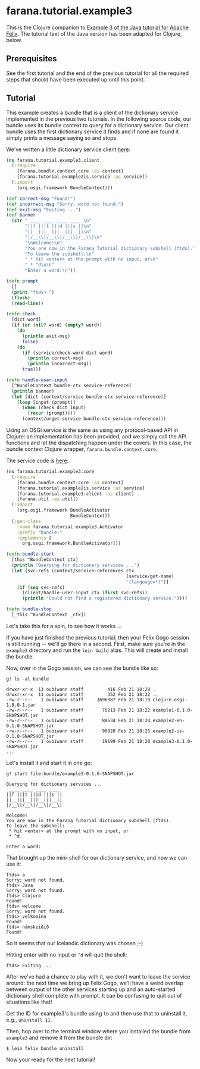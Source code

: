 # farana.tutorial.example3

This is the Clojure companion to [Example 3 of the Java tutorial for Apache Felix](http://felix.apache.org/documentation/tutorials-examples-and-presentations/apache-felix-osgi-tutorial/apache-felix-tutorial-example-3.html).
The tutorial text of the Java version has been adapted for Clojure, below.


## Prerequisites

See the first tutorial and the end of the previous tutorial for all the
required steps that should have been executed up until this point.


## Tutorial

This example creates a bundle that is a client of the dictionary service
implemented in the previous two tutorials. In the following source code, our
bundle uses its bundle context to query for a dictionary service. Our client
bundle uses the first dictionary service it finds and if none are found it
simply prints a message saying so and stops.

We've written a little dictionary service client [here](src/farana/tutorial/example3/client.clj):

```clj
(ns farana.tutorial.example3.client
  (:require
    [farana.bundle.context.core :as context]
    [farana.tutorial.example2is.service :as service])
  (:import
    (org.osgi.framework BundleContext)))

(def correct-msg "Found!")
(def incorrect-msg "Sorry; word not found.")
(def exit-msg "Exiting ...")
(def banner
  (str " ____ ____ ____ ____ \n"
       "||f |||t |||d |||s ||\n"
       "||__|||__|||__|||__||\n"
       "|/__\\|/__\\|/__\\|/__\\|\n"
       "\nWelcome!\n"
       "You are now in the Faraną Tutorial dictionary subshell (ftds).\n"
       "To leave the subshell:\n"
       " * hit <enter> at the prompt with no input, or\n"
       " * ^d\n\n"
       "Enter a word:\n"))

(defn prompt
  []
  (print "ftds> ")
  (flush)
  (read-line))

(defn check
  [dict word]
  (if (or (nil? word) (empty? word))
    (do
      (println exit-msg)
      false)
    (do
      (if (service/check-word dict word)
        (println correct-msg)
        (println incorrect-msg))
      true)))

(defn handle-user-input
  [^BundleContext bundle-ctx service-reference]
  (println banner)
  (let [dict (context/service bundle-ctx service-reference)]
    (loop [input (prompt)]
      (when (check dict input)
        (recur (prompt))))
      (context/unget-service bundle-ctx service-reference)))
```

Using an OSGi service is the same as using any protocol-based API in Clojure:
an implementation has been provided, and we simply call the API functions and
let the dispatching happen under the covers. In this case, the bundle context
Clojure wrapper, `farana.bundle.context.core`.

The service code is [here](src/farana/tutorial/example3/core.clj):

```clj
(ns farana.tutorial.example3.core
  (:require
    [farana.bundle.context.core :as context]
    [farana.tutorial.example2is.service :as service]
    [farana.tutorial.example3.client :as client]
    [farana.util :as util])
  (:import
    (org.osgi.framework BundleActivator
                        BundleContext))
  (:gen-class
    :name farana.tutorial.example3.Activator
    :prefix "bundle-"
    :implements [
      org.osgi.framework.BundleActivator]))

(defn bundle-start
  [this ^BundleContext ctx]
  (println "Querying for dictionary services ...")
  (let [svc-refs (context/service-references ctx
                                             (service/get-name)
                                             "(language=*)")]
    (if (seq svc-refs)
      (client/handle-user-input ctx (first svc-refs))
      (println "Could not find a registered dictionary service."))))

(defn bundle-stop
  [_this ^BundleContext _ctx])
```

Let's take this for a spin, to see how it works ...

If you have just finished the previous tutorial, then your Felix Gogo session
is still running -- we'll go there in a second. First, make sure you're in the
`example3` directory and run the `lein build` alias. This will create and
install the bundle.

Now, over in the Gogo session, we can see the bundle like so:

```
g! ls -al bundle
```
```
drwxr-xr-x  13 oubiwann staff         416 Feb 21 18:28 .
drwxr-xr-x  11 oubiwann staff         352 Feb 21 18:22 ..
-rw-r--r--   1 oubiwann staff     3696987 Feb 21 18:19 clojure.osgi-1.8.0-1.jar
-rw-r--r--   1 oubiwann staff       70213 Feb 21 18:22 example1-0.1.0-SNAPSHOT.jar
-rw-r--r--   1 oubiwann staff       88634 Feb 21 18:24 example2-en-0.1.0-SNAPSHOT.jar
-rw-r--r--   1 oubiwann staff       90828 Feb 21 18:25 example2-is-0.1.0-SNAPSHOT.jar
-rw-r--r--   1 oubiwann staff       19199 Feb 21 18:28 example3-0.1.0-SNAPSHOT.jar
...
```

Let's install it and start it in one go:

```
g! start file:bundle/example3-0.1.0-SNAPSHOT.jar
```
```
Querying for dictionary services ...
 ____ ____ ____ ____
||f |||t |||d |||s ||
||__|||__|||__|||__||
|/__\|/__\|/__\|/__\|

Welcome!
You are now in the Faraną Tutorial dictionary subshell (ftds).
To leave the subshell:
 * hit <enter> at the prompt with no input, or
 * ^d

Enter a word:
```

That brought up the mini-shell for our dictionary service, and now we can use
it:

```
ftds> a
Sorry; word not found.
ftds> Java
Sorry; word not found.
ftds> Clojure
Found!
ftds> welcome
Sorry; word not found.
ftds> velkominn
Found!
ftds> námskeiðið
Found!
```
So it seems that our Icelandic dictionary was chosen ;-)

Hitting enter with no input or `^d` will quit the shell:

```
ftds> Exiting ...
```

After we've had a chance to play with it, we don't want to leave the service
around: the next time we bring up Felix Gogo, we'll have a weird overlap between
output of the other services starting up and an auto-started dictionary shell
complete with prompt. It can be confusing to quit out of situations like that!

Get the ID for example3's bundle using `lb` and then use that to uninstall it,
e.g., `uninstall 11`.

Then, hop over to the terminal window where you installed the bundle from
`example3` and remove it from the bundle dir:

```
$ lein felix bundle uninstall
```

Now your ready for the next tutorial!

